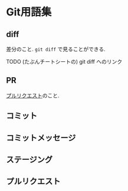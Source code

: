 # Git用語集

## diff

差分のこと.
`git diff` で見ることができる.

TODO (たぶんチートシートの) git diff へのリンク

## PR

[プルリクエスト](#プルリクエスト)のこと.

## コミット

## コミットメッセージ

## ステージング

## プルリクエスト
